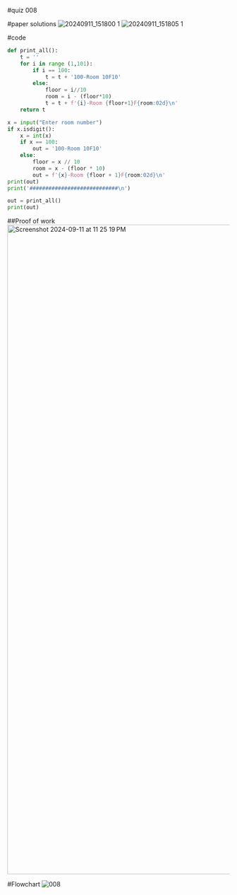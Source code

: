 #quiz 008


#paper solutions
![20240911_151800 1](https://github.com/user-attachments/assets/e790f251-c137-4cfe-a522-cd7c01450294)
![20240911_151805 1](https://github.com/user-attachments/assets/6e77351f-7585-47ee-94c4-b0071839b4df)


#code
```.py
def print_all():
    t = ''
    for i in range (1,101):
        if i == 100:
            t = t + '100-Room 10F10'
        else:
            floor = i//10
            room = i - (floor*10)
            t = t + f'{i}-Room {floor+1}F{room:02d}\n'
    return t

x = input("Enter room number")
if x.isdigit():
    x = int(x)
    if x == 100:
        out = '100-Room 10F10'
    else:
        floor = x // 10
        room = x - (floor * 10)
        out = f'{x}-Room {floor + 1}F{room:02d}\n'
print(out)
print('############################\n')

out = print_all()
print(out)
```

##Proof of work
<img width="1470" alt="Screenshot 2024-09-11 at 11 25 19 PM" src="https://github.com/user-attachments/assets/05133677-f6d5-4073-8f64-51d99c9e5776">

#Flowchart
![008](https://github.com/user-attachments/assets/241d3b1f-fec8-4b09-8097-98e0ab37f1b7)
